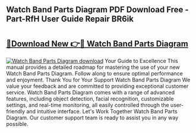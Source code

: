 ## Watch Band Parts Diagram PDF Download Free - Part-RfH User Guide Repair BR6ik

# <h2><a href="http://dfmpaaq.blite.top/?on=Watch+Band+Parts+Diagram">🔗Download New 👉🔴 Watch Band Parts Diagram</a></h2>

[![Watch Band Parts Diagram download](https://i.imgur.com/lujVjoI.png)](http://dfmpaaq.blite.top/?on=Watch+Band+Parts+Diagram)
Your Guide to Excellence This manual provides a detailed roadmap for mastering the use of your new Watch Band Parts Diagram. Follow along to ensure optimal performance and enjoyment. Thank You for Your Support Watch Band Parts Diagram We value your feedback and are committed to providing exceptional customer service. Watch Band Parts Diagram comes with a range of advanced features, including object detection, facial recognition, customizable settings, and real-time monitoring, all easily controlled through the user-friendly and intuitive interface. Let's Work Together Watch Band Parts Diagram. Our customer support team is ready to assist you in any way possible.
